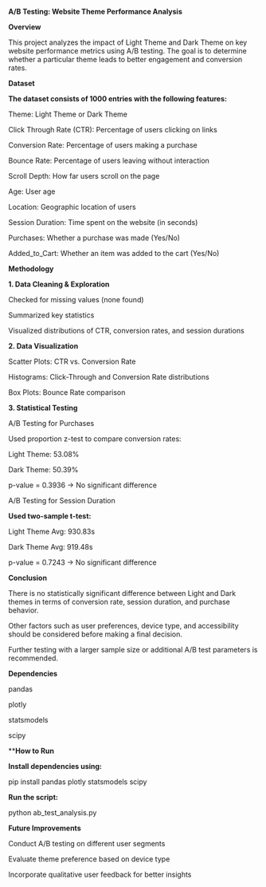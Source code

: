 **A/B Testing: Website Theme Performance Analysis**

**Overview**

This project analyzes the impact of Light Theme and Dark Theme on key website performance metrics using A/B testing. The goal is to determine whether a particular theme leads to better engagement and conversion rates.

**Dataset**

**The dataset consists of 1000 entries with the following features:**

Theme: Light Theme or Dark Theme

Click Through Rate (CTR): Percentage of users clicking on links

Conversion Rate: Percentage of users making a purchase

Bounce Rate: Percentage of users leaving without interaction

Scroll Depth: How far users scroll on the page

Age: User age

Location: Geographic location of users

Session Duration: Time spent on the website (in seconds)

Purchases: Whether a purchase was made (Yes/No)

Added_to_Cart: Whether an item was added to the cart (Yes/No)

**Methodology**

**1. Data Cleaning & Exploration**

Checked for missing values (none found)

Summarized key statistics

Visualized distributions of CTR, conversion rates, and session durations

**2. Data Visualization**

Scatter Plots: CTR vs. Conversion Rate

Histograms: Click-Through and Conversion Rate distributions

Box Plots: Bounce Rate comparison

**3. Statistical Testing**

A/B Testing for Purchases

Used proportion z-test to compare conversion rates:

Light Theme: 53.08%

Dark Theme: 50.39%

p-value = 0.3936 → No significant difference

A/B Testing for Session Duration

**Used two-sample t-test:**

Light Theme Avg: 930.83s

Dark Theme Avg: 919.48s

p-value = 0.7243 → No significant difference

**Conclusion**

There is no statistically significant difference between Light and Dark themes in terms of conversion rate, session duration, and purchase behavior.

Other factors such as user preferences, device type, and accessibility should be considered before making a final decision.

Further testing with a larger sample size or additional A/B test parameters is recommended.

**Dependencies**

pandas

plotly

statsmodels

scipy

****How to Run**

**Install dependencies using:**

pip install pandas plotly statsmodels scipy

**Run the script:**

python ab_test_analysis.py

**Future Improvements**

Conduct A/B testing on different user segments

Evaluate theme preference based on device type

Incorporate qualitative user feedback for better insights

